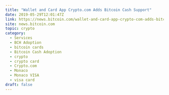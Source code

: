 ```yaml
---
title: "Wallet and Card App Crypto.com Adds Bitcoin Cash Support"
date: 2019-05-29T12:01:47Z
link: https://news.bitcoin.com/wallet-and-card-app-crypto-com-adds-bitcoin-cash-support/?utm_medium=RSS&utm_source=hune
site: news.bitcoin.com
topic: crypto
category:
  - Services
  - BCH Adoption
  - bitcoin cards
  - Bitcoin Cash Adoption
  - crypto
  - crypto card
  - Crypto.com
  - Monaco
  - Monaco VISA
  - visa card
draft: false
---
```

